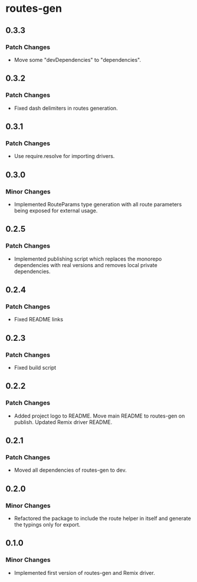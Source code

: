 # routes-gen

## 0.3.3

### Patch Changes

- Move some "devDependencies" to "dependencies".

## 0.3.2

### Patch Changes

- Fixed dash delimiters in routes generation.

## 0.3.1

### Patch Changes

- Use require.resolve for importing drivers.

## 0.3.0

### Minor Changes

- Implemented RouteParams type generation with all route parameters being exposed for external usage.

## 0.2.5

### Patch Changes

- Implemented publishing script which replaces the monorepo dependencies with real versions and removes local private dependencies.

## 0.2.4

### Patch Changes

- Fixed README links

## 0.2.3

### Patch Changes

- Fixed build script

## 0.2.2

### Patch Changes

- Added project logo to README. Move main README to routes-gen on publish. Updated Remix driver README.

## 0.2.1

### Patch Changes

- Moved all dependencies of routes-gen to dev.

## 0.2.0

### Minor Changes

- Refactored the package to include the route helper in itself and generate the typings only for export.

## 0.1.0

### Minor Changes

- Implemented first version of routes-gen and Remix driver.
